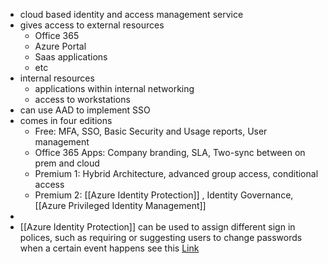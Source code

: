 - cloud based identity and access management service
- gives access to external resources
	- Office 365
	- Azure Portal
	- Saas applications
	- etc
- internal resources
	- applications within internal networking
	- access to workstations
- can use AAD to implement SSO
- comes in four editions
	- Free: MFA, SSO, Basic Security and Usage reports, User management
	- Office 365 Apps: Company branding, SLA, Two-sync between on prem and cloud
	- Premium 1: Hybrid Architecture, advanced group access, conditional access
	- Premium 2: [[Azure Identity Protection]] , Identity Governance, [[Azure Privileged Identity Management]]
-
- [[Azure Identity Protection]] can be used to assign different sign in polices, such as requiring or suggesting users to change passwords when a certain event happens
  see this [Link](https://learn.microsoft.com/en-us/azure/active-directory/identity-protection/howto-identity-protection-configure-risk-policies)